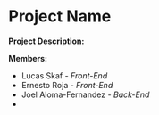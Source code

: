 # Project Name

**Project Description:**

**Members:**
* Lucas Skaf - _Front-End_
* Ernesto Roja - _Front-End_
* Joel Aloma-Fernandez - _Back-End_
*
